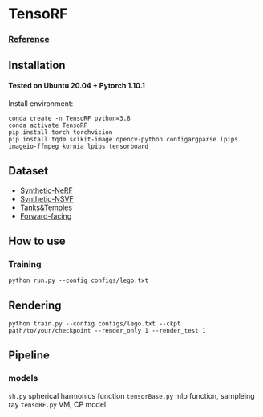 # TensoRF
### [Reference](https://github.com/apchenstu/TensoRF) 


## Installation

#### Tested on Ubuntu 20.04 + Pytorch 1.10.1 

Install environment:
```
conda create -n TensoRF python=3.8
conda activate TensoRF
pip install torch torchvision
pip install tqdm scikit-image opencv-python configargparse lpips imageio-ffmpeg kornia lpips tensorboard
```


## Dataset
* [Synthetic-NeRF](https://drive.google.com/drive/folders/128yBriW1IG_3NJ5Rp7APSTZsJqdJdfc1) 
* [Synthetic-NSVF](https://dl.fbaipublicfiles.com/nsvf/dataset/Synthetic_NSVF.zip)
* [Tanks&Temples](https://dl.fbaipublicfiles.com/nsvf/dataset/TanksAndTemple.zip)
* [Forward-facing](https://drive.google.com/drive/folders/128yBriW1IG_3NJ5Rp7APSTZsJqdJdfc1)



## How to use
### Training

```
python run.py --config configs/lego.txt
```

## Rendering

```
python train.py --config configs/lego.txt --ckpt path/to/your/checkpoint --render_only 1 --render_test 1 
```

## Pipeline
### models
`sh.py` spherical harmonics function
`tensorBase.py` mlp function, sampleing ray 
`tensoRF.py` VM, CP model 
### 
